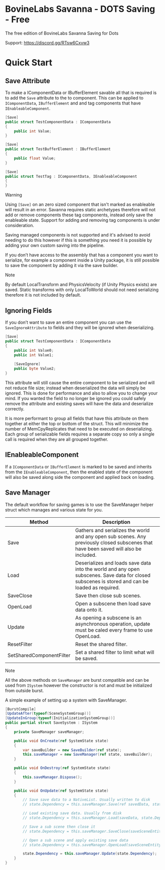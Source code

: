 # BovineLabs Savanna - DOTS Saving - Free
The free edition of BovineLabs Savanna Saving for Dots

Support: https://discord.gg/RTsw6Cxvw3

# Quick Start
## Save Attribute
To make a IComponentData or IBufferElement savable all that is required is to add the `Save` attribute to the to component. This can be applied to `IComponentData`, `IBufferElement` and and tag components that have `IEnableableComponent`. 

```cs
[Save]
public struct TestComponentData : IComponentData
{    
    public int Value;
}
```

```cs
[Save]
public struct TestBufferElement : IBufferElement
{    
    public float Value;
}
```

```cs
[Save]
public struct TestTag : IComponentData, IEnableableComponent
{    
}
```

> [!WARNING]
> Using `[Save]` on an zero sized component that isn't marked as enableable will result in an error. Savanna requires static archetypes therefore will not add or remove components these tag components, instead only save the enableable state. Support for adding and removing tag components is under consideration.

Saving managed components is not supported and it's advised to avoid needing to do this however if this is something you need it is possible by adding your own custom saving into the pipeline.

If you don’t have access to the assembly that has a component you want to serialize, for example a component inside a Unity package, it is still possible to save the component by adding it via the save builder.

> [!NOTE]
> By default LocalTransform and PhysicsVelocity (if Unity Physics exists) are saved. Static transforms with only LocalToWorld should not need serializing therefore it is not included by default.

## Ignoring Fields
If you don’t want to save an entire component you can use the `SaveIgnoreAttribute` to fields and they will be ignored when deserializing.

``` cs
[Save]
public struct TestComponentData : IComponentData
{    
    public int Value0;
    public int Value1;
    
    [SaveIgnore] 
    public byte Value2;
}
```

This attribute will still cause the entire component to be serialized and will not reduce file size; instead when deserialized the data will simply be ignored. This is done for performance and also to allow you to change your mind. If you wanted the field to no longer be ignored you could safely remove the attribute and existing saves will have the data and deserialize correctly.

It is more performant to group all fields that have this attribute on them together at either the top or bottom of the struct. This will minimize the number of MemCpyReplicates that need to be executed on deserializing. Each group of serializable fields requires a separate copy so only a single call is required when they are all grouped together. 

## IEnableableComponent
If a `IComponentData` or `IBufferElement` is marked to be saved and inherits from the `IEnableableComponent`, then the enabled state of the component will also be saved along side the component and applied back on loading.

## Save Manager
The default workflow for saving games is to use the SaveManager helper struct which manages and various state for you.

| Method | Description |
| --- | ----------- |
| Save | Gathers and serializes the world and any open sub scenes. Any previously closed subscenes that have been saved will also be included. |
| Load | Deserializes and loads save data into the world and any open subscenes. Save data for closed subscenes is stored and can be loaded as required. |
| SaveClose | Save then close sub scenes. |
| OpenLoad | Open a subscene then load save data onto it. |
| Update | As opening a subscene is an asynchronous operation, update must be caled every frame to use OpenLoad. |
| ResetFilter | Reset the shared filter. |
| SetSharedComponentFilter | Set a shared filter to limit what will be saved. |

> [!NOTE] 
> All the above methods on `SaveManager` are burst compatible and can be used from `ISystem` however the constructor is not and must be initialized from outside burst.

A simple example of setting up a system with SaveManager.
```cs
[BurstCompile]
[UpdateAfter(typeof(SceneSystemGroup))]
[UpdateInGroup(typeof(InitializationSystemGroup))]
public partial struct SaveSystem : ISystem
{
    private SaveManager saveManager;

    public void OnCreate(ref SystemState state)
    {
        var saveBuilder = new SaveBuilder(ref state);
        this.saveManager = new SaveManager(ref state, saveBuilder);
    }

    public void OnDestroy(ref SystemState state)
    {
        this.saveManager.Dispose();
    }

    public void OnUpdate(ref SystemState state)
    {
        // Save save data to a NativeList. Usually written to disk
        // state.Dependency = this.saveManager.Save(ref savedData, state.Dependency);

        // Load existing save data. Usually from disk
        // state.Dependency = this.saveManager.Load(saveData, state.Dependency);

        // Save a sub scene then close it
        // state.Dependency = this.saveManager.SaveClose(saveSceneEntity, state.Dependency);

        // Open a sub scene and apply existing save data
        // state.Dependency = this.saveManager.OpenLoad(saveSceneEntity, state.Dependency);

        state.Dependency = this.saveManager.Update(state.Dependency);
    }
}
```
